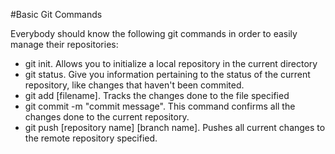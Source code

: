 #Basic Git Commands

Everybody should know the following git commands in order to
easily manage their repositories:

- git init. Allows you to initialize a local repository in the current directory
- git status. Give you information pertaining to the status of the current repository, like changes that haven't been commited.
- git add [filename]. Tracks the changes done to the file specified
- git commit -m "commit message". This command confirms all the changes done to the current repository.
- git push [repository name] [branch name]. Pushes all current changes to the remote repository specified.

